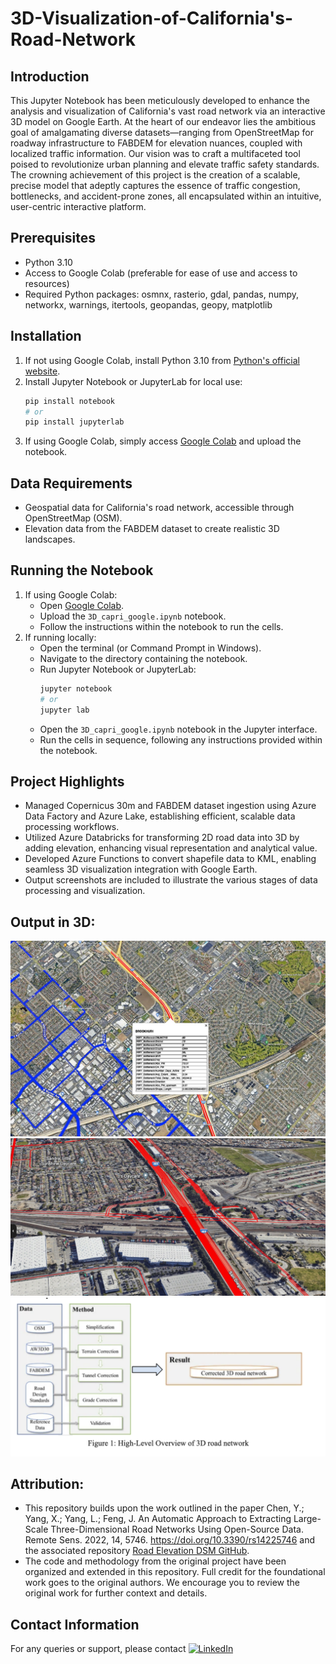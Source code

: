 # 3D-Visualization-of-California's-Road-Network

## Introduction
This Jupyter Notebook has been meticulously developed to enhance the analysis and visualization of California's vast road network via an interactive 3D model on Google Earth. At the heart of our endeavor lies the ambitious goal of amalgamating diverse datasets—ranging from OpenStreetMap for roadway infrastructure to FABDEM for elevation nuances, coupled with localized traffic information. Our vision was to craft a multifaceted tool poised to revolutionize urban planning and elevate traffic safety standards. The crowning achievement of this project is the creation of a scalable, precise model that adeptly captures the essence of traffic congestion, bottlenecks, and accident-prone zones, all encapsulated within an intuitive, user-centric interactive platform.

## Prerequisites
- Python 3.10
- Access to Google Colab (preferable for ease of use and access to resources)
- Required Python packages: osmnx, rasterio, gdal, pandas, numpy, networkx, warnings, itertools, geopandas, geopy, matplotlib

## Installation
1. If not using Google Colab, install Python 3.10 from [Python's official website](https://www.python.org/downloads/).
2. Install Jupyter Notebook or JupyterLab for local use:
   ```bash
   pip install notebook
   # or
   pip install jupyterlab
   ```
3. If using Google Colab, simply access [Google Colab](https://colab.research.google.com/) and upload the notebook.

## Data Requirements
- Geospatial data for California's road network, accessible through OpenStreetMap (OSM).
- Elevation data from the FABDEM dataset to create realistic 3D landscapes.

## Running the Notebook
1. If using Google Colab:
   - Open [Google Colab](https://colab.research.google.com/).
   - Upload the `3D_capri_google.ipynb` notebook.
   - Follow the instructions within the notebook to run the cells.
2. If running locally:
   - Open the terminal (or Command Prompt in Windows).
   - Navigate to the directory containing the notebook.
   - Run Jupyter Notebook or JupyterLab:
     ```bash
     jupyter notebook
     # or
     jupyter lab
     ```
   - Open the `3D_capri_google.ipynb` notebook in the Jupyter interface.
   - Run the cells in sequence, following any instructions provided within the notebook.

## Project Highlights
- Managed Copernicus 30m and FABDEM dataset ingestion using Azure Data Factory and Azure Lake, establishing efficient, scalable data processing workflows.
- Utilized Azure Databricks for transforming 2D road data into 3D by adding elevation, enhancing visual representation and analytical value.
- Developed Azure Functions to convert shapefile data to KML, enabling seamless 3D visualization integration with Google Earth.
- Output screenshots are included to illustrate the various stages of data processing and visualization.

## Output in 3D:
![White lines denote traffic congestion, Blue denotes road network](https://github.com/AnishmMore/3D-Visualization-of-California-s-Road-Network/blob/main/img1.jpeg)
![3D google earth view](https://github.com/AnishmMore/3D-Visualization-of-California-s-Road-Network/blob/main/img2.jpeg)
![Architecture](https://github.com/AnishmMore/3D-Visualization-of-California-s-Road-Network/blob/main/archi.jpeg)

## Attribution:
- This repository builds upon the work outlined in the paper Chen, Y.; Yang, X.; Yang, L.; Feng, J. An Automatic Approach to Extracting Large-Scale Three-Dimensional Road Networks Using Open-Source Data. Remote Sens. 2022, 14, 5746. https://doi.org/10.3390/rs14225746 and the associated repository [Road Elevation DSM GitHub](https://github.com/CubicsYang/Road_Elevation_DSM/).
- The code and methodology from the original project have been organized and extended in this repository. Full credit for the foundational work goes to the original authors. We encourage you to review the original work for further context and details.


## Contact Information
For any queries or support, please contact [![LinkedIn](https://img.shields.io/badge/LinkedIn-blue?style=flat&logo=linkedin&logoColor=white)](https://www.linkedin.com/in/divyanshdeshmukh/)

